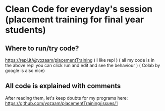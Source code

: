 
# Clean Code for everyday's session (placement training for final year students)

## Where to run/try code?

https://repl.it/@yozaam/placementTraining
( I like repl )
( all my code is in the above repl you can click run and edit and see the behaviour )
( Colab by google is also nice)

## All code is explained with comments

After reading them, let's keep doubts for my programs here:
https://github.com/yozaam/placementTraining/issues/1
